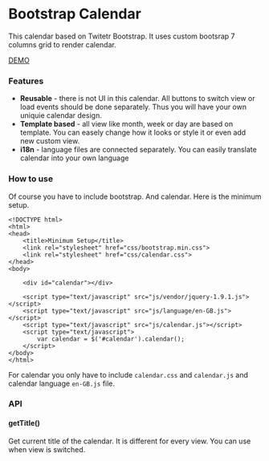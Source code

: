 Bootstrap Calendar
===

This calendar based on Twitetr Bootstrap. It uses custom bootsrap 7 columns grid to render calendar.

[DEMO](http://bootstrap-calendar.azurewebsites.net)

### Features

- **Reusable** - there is not UI in this calendar. All buttons to switch view or load events should be done separately. Thus you will have your own uniquie calendar design.
- **Template based** - all view like month, week or day are based on template. You can easely change how it looks or style it or even add new custom view.
- **i18n** - language files are connected separately. You can easily translate calendar into your own language

### How to use

Of course you have to include bootstrap. And calendar. Here is the minimum setup.

	<!DOCTYPE html>
	<html>
	<head>
		<title>Minimum Setup</title>
		<link rel="stylesheet" href="css/bootstrap.min.css">
		<link rel="stylesheet" href="css/calendar.css">
	</head>
	<body>

		<div id="calendar"></div>

		<script type="text/javascript" src="js/vendor/jquery-1.9.1.js"></script>
		<script type="text/javascript" src="js/language/en-GB.js"></script>
		<script type="text/javascript" src="js/calendar.js"></script>
		<script type="text/javascript">
			var calendar = $('#calendar').calendar();
		</script>
	</body>
	</html>

For calendar you only have to include `calendar.css` and `calendar.js` and calendar language `en-GB.js` file.

### API

#### getTitle()

Get current title of the calendar. It is different for every view. You can use when view is switched.